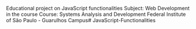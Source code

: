 Educational project on JavaScript functionalities
Subject: Web Development in the course
Course: Systems Analysis and Development
Federal Institute of São Paulo - Guarulhos Campus#   J a v a S c r i p t - F u n c t i o n a l i t i e s  
 